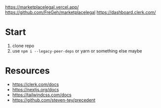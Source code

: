 https://marketplacelegal.vercel.app/
https://github.com/FreGeh/marketplacelegal
https://dashboard.clerk.com/

# Start

1. clone repo
2. use `npm i --legacy-peer-deps` or yarn or something else maybe

# Resources
- https://clerk.com/docs
- https://nextjs.org/docs
- https://tailwindcss.com/docs
- https://github.com/steven-tey/precedent